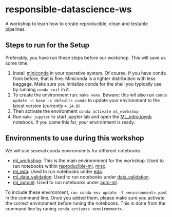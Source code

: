 # responsible-datascience-ws
A workshop to learn how to create reproducible, clean and testable pipelines.

## Steps to run for the Setup

Preferably, you have run these steps before our workshop. This will save us some time.

1. Install [miniconda](https://docs.conda.io/en/latest/miniconda.html) in your operative system. Of course, if you have conda from before, that is fine. Miniconda is a lighter distribution with less baggage. Make sure you initialize conda for the shell you typically use by running `conda init` in it. 
2. To create the environment run: `make venv`. Beware: this wil also run `conda update -n base -c defaults conda` to update your environment to the latest version (currently `4.14.0`)
3. Then activate the environment `conda activate ml_workshop`
4. Run `make jupyter` to start jupyter lab and open the [ML_intro.ipynb]() notebook. If you came this far, your environment is ready.


## Environments to use during this workshop

We will use several conda environments for different notebooks:

- [ml_workshop](ml_wokshop.yaml): This is the main environmnent for the workshop. Used to run notebooks within [reproducible-ml](), [misc]().
- [ml_eda](ml_eda.yaml): Used to run notebooks under [eda]().
- [ml_data_validation](ml_data_validation.yaml): Used to run notebooks under [data_validation]().
- [ml_automl](ml_automl.yaml): Used to run notebooks under [auto-ml]().

To include these environment, `run conda env update -f <environment>.yaml` in the command line. 
Once you added them, please make sure you activate the correct environment before runing the notebooks. This is done from the command line by runing `conda activate <environment>`.